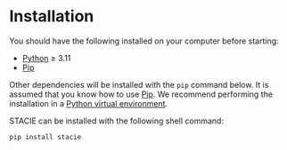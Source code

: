 # Installation

You should have the following installed on your computer before starting:

- [Python](https://www.python.org/) ≥ 3.11
- [Pip](https://pip.pypa.io/)

Other dependencies will be installed with the `pip` command below.
It is assumed that you know how to use [Pip](https://pip.pypa.io/).
We recommend performing the installation in a [Python virtual environment](https://docs.python.org/3/library/venv.html).

STACIE can be installed with the following shell command:

```bash
pip install stacie
```
